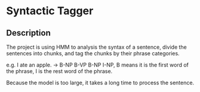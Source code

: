 # Syntactic Tagger

## Description
The project is using HMM to analysis the syntax of a sentence, divide the sentences into chunks, and tag the chunks by their phrase categories.

e.g. I ate an apple. -> B-NP B-VP B-NP I-NP, B means it is the first word of the phrase, I is the rest word of the phrase.

Because the model is too large, it takes a long time to process the sentence.
